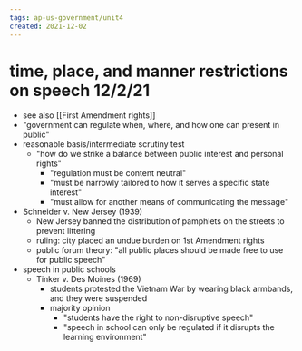 ```yaml
---
tags: ap-us-government/unit4 
created: 2021-12-02
---
```


# time, place, and manner restrictions on speech 12/2/21

- see also [[First Amendment rights]]
- "government can regulate when, where, and how one can present in public"
- reasonable basis/intermediate scrutiny test
	- "how do we strike a balance between public interest and personal rights"
		- "regulation must be content neutral"
		- "must be narrowly tailored to how it serves a specific state interest"
		- "must allow for another means of communicating the message"
- Schneider v. New Jersey (1939)
	- New Jersey banned the distribution of pamphlets on the streets to prevent littering
	- ruling: city placed an undue burden on 1st Amendment rights
	- public forum theory: "all public places should be made free to use for public speech"
- speech in public schools
	- Tinker v. Des Moines (1969)
		- students protested the Vietnam War by wearing black armbands, and they were suspended
		- majority opinion
			- "students have the right to non-disruptive speech"
			- "speech in school can only be regulated if it disrupts the learning environment" 
